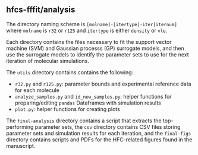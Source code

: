 ## hfcs-fffit/analysis

The directory naming scheme is ``[molname]-[itertype]-iter[iternum]`` where ``molname`` is ``r32`` or ``r125`` and ``itertype`` is either ``density`` or ``vle``. 

Each directory contains the files necessary to fit the support vector machine (SVM) and Gaussian processs (GP) surrogate models, and then use the surrogate models to identify the parameter sets to use for the next iteration of molecular simulations.

The ``utils`` directory contains contains the following:

* ``r32.py`` and ``r125.py``: parameter bounds and experimental reference data for each molecule
*  ``analyze_samples.py`` and ``id_new_samples.py``: helper functions for preparing/editing ``pandas`` Dataframes with simulation results
* ``plot.py``: helper functions for creating plots

The ``final-analysis`` directory contains a script that extracts the top-performing parameter sets, the ``csv`` directory contains CSV files storing parameter sets and simulation results for each iteration, and the ``final-figs`` directory contains scripts and PDFs for the HFC-related figures found in the manuscript.


